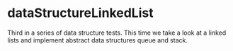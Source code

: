 # dataStructureLinkedList
Third in a series of data structure tests. This time we take a look at a linked lists and implement abstract data structures queue and stack.  
